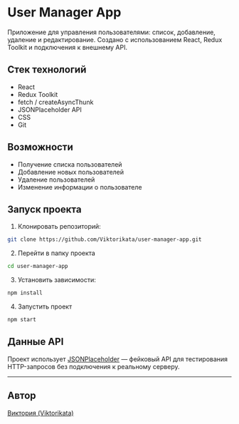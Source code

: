 # User Manager App
Приложение для управления пользователями: список, добавление, удаление и редактирование. Создано с использованием React, Redux Toolkit и подключения к внешнему API.

## Стек технологий
- React
- Redux Toolkit
- fetch / createAsyncThunk
- JSONPlaceholder API
- CSS
- Git

## Возможности
- Получение списка пользователей
- Добавление новых пользователей
- Удаление пользователей
- Изменение информации о пользователе

## Запуск проекта

1. Клонировать репозиторий:
```bash
git clone https://github.com/Viktorikata/user-manager-app.git
```

2. Перейти в папку проекта
```bash
cd user-manager-app
```

3. Установить зависимости: 
```bash
npm install
```

4. Запустить проект 
```bash
npm start
```

## Данные API
Проект использует [JSONPlaceholder](https://jsonplaceholder.typicode.com/users) — фейковый API для тестирования HTTP-запросов без подключения к реальному серверу.

 ---

 ## Автор

 [Виктория (Viktorikata)](https://github.com/Viktorikata)

